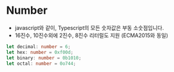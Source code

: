# Number

* javascript와 같이, Typescript의 모든 숫자값은 부동 소숫점입니다.
* 16진수, 10진수외에 2진수, 8진수 리터럴도 지원 \(ECMA2015와 동일\)

```typescript
let decimal: number = 6;
let hex: number = 0xf00d;
let binary: number = 0b1010;
let octal: number = 0o744;
```
